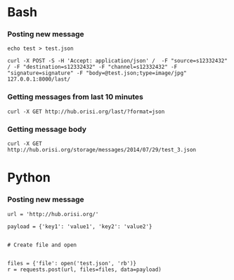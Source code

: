 # Bash

### Posting new message
```
echo test > test.json

curl -X POST -S -H 'Accept: application/json' /  -F "source=s12332432" / -F "destination=s12332432" -F "channel=s12332432" -F "signature=signature" -F "body=@test.json;type=image/jpg" 127.0.0.1:8000/last/
```

### Getting messages from last 10 minutes

```
curl -X GET http://hub.orisi.org/last/?format=json
```

### Getting message body

```
curl -X GET http://hub.orisi.org/storage/messages/2014/07/29/test_3.json
```



# Python

### Posting new message

```
url = 'http://hub.orisi.org/'

payload = {'key1': 'value1', 'key2': 'value2'}


# Create file and open


files = {'file': open('test.json', 'rb')}
r = requests.post(url, files=files, data=payload)



```





